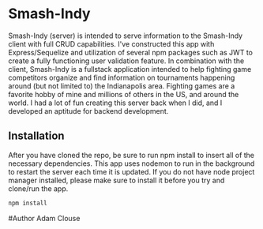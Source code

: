 # Smash-Indy

Smash-Indy (server) is intended to serve information to the Smash-Indy client with full CRUD capabilities. I've constructed this app with Express/Sequelize and utilization of several
npm packages such as JWT to create a fully functioning user validation feature. In combination with the client, Smash-Indy is a fullstack application intended to help fighting game
competitors organize and find information on tournaments happening around (but not limited to) the Indianapolis area. Fighting games are a favorite hobby of mine and millions
of others in the US, and around the world. I had a lot of fun creating this server back when I did, and I developed an aptitude for backend development. 


## Installation

After you have cloned the repo, be sure to run npm install to insert all of the necessary dependencies. This app uses nodemon to run in the background to restart the server
each time it is updated. If you do not have node project manager installed, please make sure to install it before you try and clone/run the app.

```bash
npm install
```

#Author
Adam Clouse
